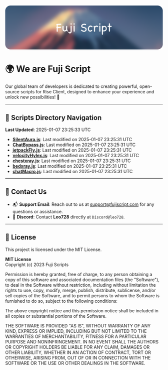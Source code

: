 ![Banner](.github/b.webp)

# 🌍 **We are Fuji Script**

Our global team of developers is dedicated to creating powerful, open-source scripts for Rise Client, designed to enhance your experience and unlock new possibilities! 🌟

---
<!-- SCRIPTS_NAVIGATION_START -->
## 📂 **Scripts Directory Navigation**

**Last Updated**: 2025-01-07 23:25:33 UTC

- **[SilentAura.js](scripts/SilentAura.js)**: Last modified on 2025-01-07 23:25:31 UTC
- **[ChatBypass.js](scripts/ChatBypass.js)**: Last modified on 2025-01-07 23:25:31 UTC
- **[jetpackFly.js](scripts/jetpackFly.js)**: Last modified on 2025-01-07 23:25:31 UTC
- **[velocityHylex.js](scripts/velocityHylex.js)**: Last modified on 2025-01-07 23:25:31 UTC
- **[chestxray.js](scripts/chestxray.js)**: Last modified on 2025-01-07 23:25:31 UTC
- **[bedxray.js](scripts/bedxray.js)**: Last modified on 2025-01-07 23:25:31 UTC
- **[chatMacro.js](scripts/chatMacro.js)**: Last modified on 2025-01-07 23:25:31 UTC

<!-- SCRIPTS_NAVIGATION_END -->

---

## 💬 **Contact Us**  
- 📬 **Support Email**: Reach out to us at [support@fujiscript.com](mailto:support@fujiscript.com) for any questions or assistance.  
- 💬 **Discord**: Contact **Leo728** directly at `Discord@leo728`.

---

## 📜 **License**

This project is licensed under the MIT License.  

**MIT License**  
Copyright (c) 2023 Fuji Scripts  

Permission is hereby granted, free of charge, to any person obtaining a copy of this software and associated documentation files (the "Software"), to deal in the Software without restriction, including without limitation the rights to use, copy, modify, merge, publish, distribute, sublicense, and/or sell copies of the Software, and to permit persons to whom the Software is furnished to do so, subject to the following conditions:  

The above copyright notice and this permission notice shall be included in all copies or substantial portions of the Software.  

THE SOFTWARE IS PROVIDED "AS IS", WITHOUT WARRANTY OF ANY KIND, EXPRESS OR IMPLIED, INCLUDING BUT NOT LIMITED TO THE WARRANTIES OF MERCHANTABILITY, FITNESS FOR A PARTICULAR PURPOSE AND NONINFRINGEMENT. IN NO EVENT SHALL THE AUTHORS OR COPYRIGHT HOLDERS BE LIABLE FOR ANY CLAIM, DAMAGES OR OTHER LIABILITY, WHETHER IN AN ACTION OF CONTRACT, TORT OR OTHERWISE, ARISING FROM, OUT OF OR IN CONNECTION WITH THE SOFTWARE OR THE USE OR OTHER DEALINGS IN THE SOFTWARE.  
